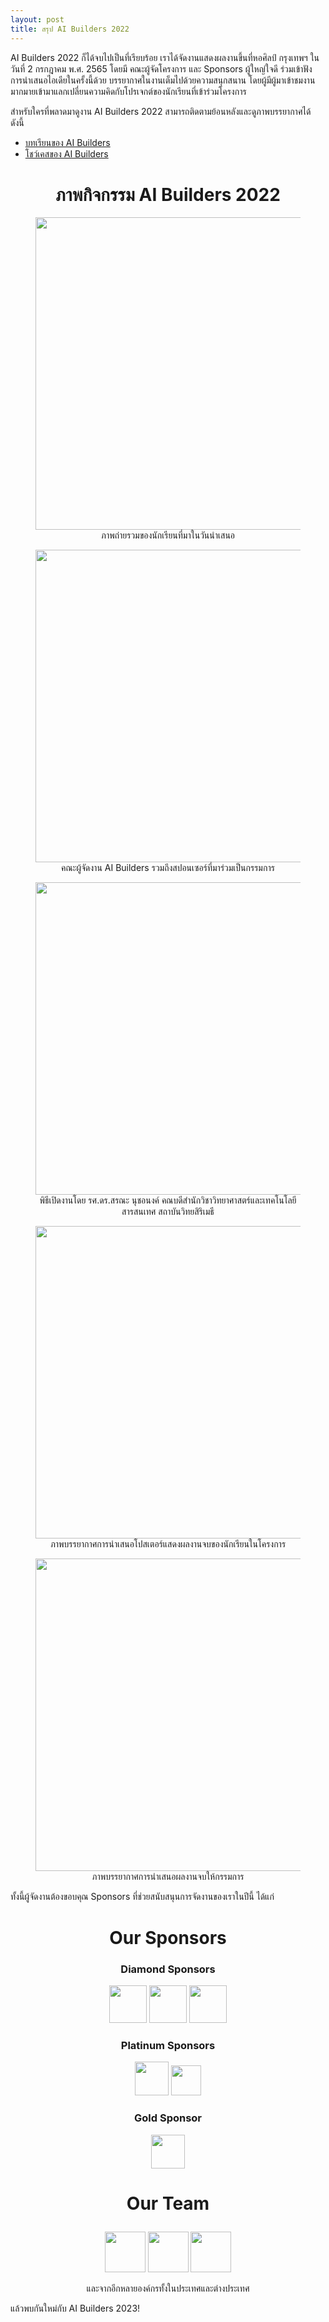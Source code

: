 ```yaml
---
layout: post
title: สรุป AI Builders 2022
---
```


AI Builders 2022 ก็ได้จบไปเป็นที่เรียบร้อย เราได้จัดงานแสดงผลงานขึ้นที่หอศิลป์ กรุงเทพฯ
ในวันที่ 2 กรกฎาคม พ.ศ. 2565 โดยมี คณะผู้จัดโครงการ และ Sponsors ผู้ใหญ่ใจดี
ร่วมเข้าฟังการนำเสนอไอเดียในครั้งนี้ด้วย บรรยากาศในงานเต็มไปด้วยความสนุกสนาน
โดยผู้มีผู้มาเข้าชมงานมากมายเข้ามาแลกเปลี่ยนความคิดกับโปรเจกต์ของนักเรียนที่เข้าร่วมโครงการ

สำหรับใครที่พลาดมาดูงาน AI Builders 2022 สามารถติดตามย้อนหลังและดูภาพบรรยากาศได้ ดังนี้

- [บทเรียนของ AI Builders](https://github.com/ai-builders/curriculum)
- [โชว์เคสของ AI Builders](https://ai-builders.github.io/showcase)

<h1 align="center">
  ภาพกิจกรรม AI Builders 2022
</h1>

<figure align="center">
  <img src="{{ site.baseurl }}/images/aib2022/group_photo.jpg" style="width: 500px;"/>
  <figcaption>ภาพถ่ายรวมของนักเรียนที่มาในวันนำเสนอ</figcaption>
</figure>

<figure align="center">
  <img src="{{ site.baseurl }}/images/aib2022/team.jpg" style="width: 500px;"/>
  <figcaption>คณะผู้จัดงาน AI Builders รวมถึงสปอนเซอร์ที่มาร่วมเป็นกรรมการ</figcaption>
</figure>

<figure align="center">
  <img src="{{ site.baseurl }}/images/aib2022/opening.jpg" style="width: 500px;"/>
  <figcaption>พิธีเปิดงานโดย รศ.ดร.สรณะ นุชอนงค์ คณบดีสำนักวิชาวิทยาศาสตร์และเทคโนโลยีสารสนเทศ สถาบันวิทยสิริเมธี</figcaption>
</figure>

<figure align="center">
  <img src="{{ site.baseurl }}/images/aib2022/poster_session.jpg" style="width: 500px;"/>
  <figcaption>ภาพบรรยากาศการนำเสนอโปสเตอร์แสดงผลงานจบของนักเรียนในโครงการ</figcaption>
</figure>

<figure align="center">
  <img src="{{ site.baseurl }}/images/aib2022/presentation.jpg" style="width: 500px;"/>
  <figcaption>ภาพบรรยากาศการนำเสนอผลงานจบให้กรรมการ</figcaption>
</figure>

ทั้งนี้ผู้จัดงานต้องขอบคุณ Sponsors ที่ช่วยสนับสนุนการจัดงานของเราในปีนี้ ได้แก่

<center>
<p class="sponsor-imgs">
  <h1 align="center">
    Our Sponsors
  </h1>
  <h3 align="center">
    Diamond Sponsors
  </h3>
  <div class="row">
    <img src="{{ site.baseurl }}/images/visai_logo.png"  height="60" />
    <img src="{{ site.baseurl }}/images/krungsri_nimble_logo.png"  height="60" />
    <img src="{{ site.baseurl }}/images/AWS_logo.png"  height="60" />
  </div>
  <h3 align="center">
    Platinum Sponsors
  </h3>
  <div class="row">
    <img src="{{ site.baseurl }}/images/aia_logo.png"  height="54" />
    <img src="{{ site.baseurl }}/images/dell_tech_logo.png"  height="48.5" />
  </div>
  <h3 align="center">
    Gold Sponsor
  </h3>
  <div>
    <div class="row">
      <img src="{{ site.baseurl }}/images/kbank_logo.png"  height="54" />
    </div>
  </div>

  <h1 align="center">
    <p>Our Team</p>
  </h1>
  <div class="row">
    <img src="{{ site.baseurl }}/images/vistec_logo.png"  height="65" />
    <img src="{{ site.baseurl }}/images/central_digital_logo.png"  height="65" />
    <img src="{{ site.baseurl }}/images/mahidol_logo.png"  height="65" />
  </div>
  <p align="center">
    และจากอีกหลายองค์กรทั้งในประเทศและต่างประเทศ
  </p>
</p>
</center>

แล้วพบกันใหม่กับ AI Builders 2023!
